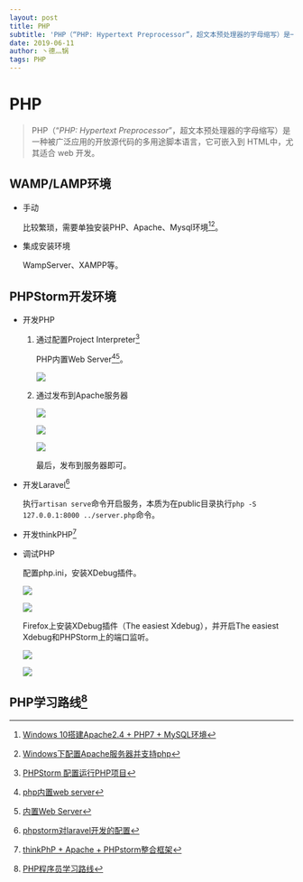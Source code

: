 ```yaml
---
layout: post
title: PHP
subtitle: 'PHP（“PHP: Hypertext Preprocessor”，超文本预处理器的字母缩写）是一种被广泛应用的开放源代码的多用途脚本语言，它可嵌入到 HTML中，尤其适合 web 开发。'
date: 2019-06-11
author: 丶德灬锅
tags: PHP
---
```


# PHP

> PHP（“*PHP: Hypertext Preprocessor*”，超文本预处理器的字母缩写）是一种被广泛应用的开放源代码的多用途脚本语言，它可嵌入到 HTML中，尤其适合 web 开发。

## WAMP/LAMP环境

- 手动

  比较繁琐，需要单独安装PHP、Apache、Mysql环境[^1][^2]。

- 集成安装环境

  WampServer、XAMPP等。

## PHPStorm开发环境

- 开发PHP

  1. 通过配置Project Interpreter[^3]

     PHP内置Web Server[^4][^5]。

     ![](https://cdn.jsdelivr.net/gh/ldy/ldy.github.io@master/screenshot/2019-06-11-PHP-开发环境1.jpg)

  2. 通过发布到Apache服务器

     ![](https://cdn.jsdelivr.net/gh/ldy/ldy.github.io@master/screenshot/2019-06-11-PHP-开发环境2.jpg)

     

     ![](https://cdn.jsdelivr.net/gh/ldy/ldy.github.io@master/screenshot/2019-06-11-PHP-开发环境3.jpg)

     

     ![](https://cdn.jsdelivr.net/gh/ldy/ldy.github.io@master/screenshot/2019-06-11-PHP-开发环境4.jpg)

     最后，发布到服务器即可。

- 开发Laravel[^6]

  执行`artisan serve`命令开启服务，本质为在public目录执行`php -S 127.0.0.1:8000 ../server.php`命令。

- 开发thinkPHP[^7]

- 调试PHP

  配置php.ini，安装XDebug插件。
  
  ![](https://cdn.jsdelivr.net/gh/ldy/ldy.github.io@master/screenshot/2019-06-11-PHP-开发环境5.png)
  
  
  
  ![](https://cdn.jsdelivr.net/gh/ldy/ldy.github.io@master/screenshot/2019-06-11-PHP-开发环境6.png)
  
  
  Firefox上安装XDebug插件（The easiest Xdebug），并开启The easiest Xdebug和PHPStorm上的端口监听。
  
  ![](https://cdn.jsdelivr.net/gh/ldy/ldy.github.io@master/screenshot/2019-06-11-PHP-开发环境7.jpg)
  
  
  
  ![](https://cdn.jsdelivr.net/gh/ldy/ldy.github.io@master/screenshot/2019-06-11-PHP-开发环境8.jpg)

## PHP学习路线[^8]

[^1]: [Windows 10搭建Apache2.4 + PHP7 + MySQL环境](https://www.cnblogs.com/zhuangcy4567/p/5906625.html)
[^2]: [Windows下配置Apache服务器并支持php](https://www.cnblogs.com/freeweb/p/5056979.html)
[^3]: [PHPStorm 配置运行PHP项目](https://blog.csdn.net/baidu_20144723/article/details/50883489)
[^4]: [php内置web server](https://www.cnblogs.com/yeyublog/p/6874914.html)
[^5]: [内置Web Server](https://www.php.net/manual/zh/features.commandline.webserver.php)
[^6]: [phpstorm对laravel开发的配置](https://www.cnblogs.com/Richard-Tang/p/10218178.html)
[^7]: [thinkPhP + Apache + PHPstorm整合框架](https://www.cnblogs.com/mysouler/p/9523136.html)
[^8]: [PHP程序员学习路线](https://mp.weixin.qq.com/s/40t9EOeCHUT6PIDKQkvUww)